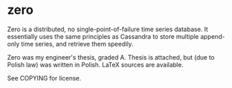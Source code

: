 # zero
Zero is a distributed, no single-point-of-failure time series database. It essentially uses the same principles as Cassandra to store multiple append-only time series, and retrieve them speedily.

Zero was my engineer's thesis, graded A. Thesis is attached, but (due to Polish law) was written in Polish. LaTeX sources are available.

See COPYING for license.